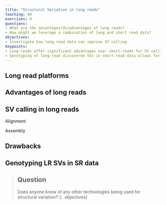 ```yaml
---
title: "Structural Variation in long reads"
teaching: 60
exercises: 0
questions:
- What are the advantages/disadvantages of long reads?
- How might we leverage a combination of long and short read data?
objectives:
- Investigate how long-read data can improve SV calling.
keypoints:
- Long-reads offer significant advantages over short-reads for SV calling.
- Genotyping of long-read discovered SVs in short-read data allows for some scalability.
---
```


## Long read platforms


## Advantages of long reads

## SV calling in long reads

Alignment

Assembly

## Drawbacks

## Genotyping LR SVs in SR data


> ## Question
> Does anyone know of any other technologies being used for structural variation?
{: .objectives}
